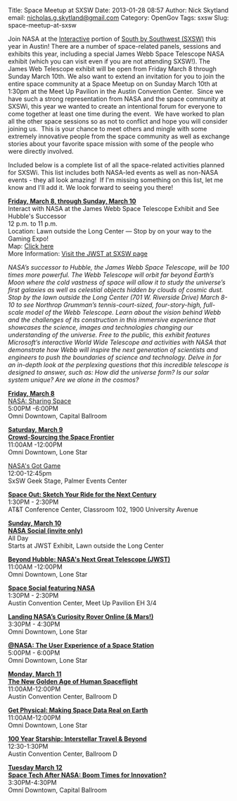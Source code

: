 Title: Space Meetup at SXSW
Date: 2013-01-28 08:57
Author: Nick Skytland
email: nicholas.g.skytland@gmail.com
Category: OpenGov
Tags: sxsw
Slug: space-meetup-at-sxsw

Join NASA at the [Interactive][] portion of [South by Southwest
(SXSW)][] this year in Austin! There are a number of space-related
panels, sessions and exhibits this year, including a special James Webb
Space Telescope NASA exhibit (which you can visit even if you are not
attending SXSW!). The James Web Telescope exhibit will be open from
Friday March 8 through Sunday March 10th. We also want to extend an
invitation for you to join the entire space community at a Space Meetup
on on Sunday March 10th at 1:30pm at the Meet Up Pavilion in the Austin
Convention Center.  Since we have such a strong representation from NASA
and the space community at SXSWi, this year we wanted to create an
intentional forum for everyone to come together at least one time during
the event.  We have worked to plan all the other space sessions so as
not to conflict and hope you will consider joining us.  This is your
chance to meet others and mingle with some extremely innovative people
from the space community as well as exchange stories about your favorite
space mission with some of the people who were directly involved.

Included below is a complete list of all the space-related activities
planned for SXSWi. This list includes both NASA-led events as well as
non-NASA events - they all look amazing!  If I'm missing something on
this list, let me know and I'll add it. We look forward to seeing you
there!

**<span style="text-decoration: underline;">Friday, March 8, through
Sunday, March 10</span>**  
Interact with NASA at the James Webb Space Telescope Exhibit and See
Hubble's Successor  
12 p.m. to 11 p.m.  
Location: Lawn outside the Long Center — Stop by on your way to the
Gaming Expo!  
Map: [Click here][]  
More Information: [Visit the JWST at SXSW page][]

*NASA’s successor to Hubble, the James Webb Space Telescope, will be 100
times more powerful. The Webb Telescope will orbit far beyond Earth’s
Moon where the cold vastness of space will allow it to study the
universe’s first galaxies as well as celestial objects hidden by clouds
of cosmic dust. Stop by the lawn outside the Long Center (701 W.
Riverside Drive) March 8-10 to see Northrop Grumman’s
tennis-court-sized, four-story-high, full-scale model of the Webb
Telescope. Learn about the vision behind Webb and the challenges of its
construction in this immersive experience that showcases the science,
images and technologies changing our understanding of the universe. Free
to the public, this exhibit features Microsoft’s interactive World Wide
Telescope and activities with NASA that demonstrate how Webb will
inspire the next generation of scientists and engineers to push the
boundaries of science and technology. Delve in for an in-depth look at
the perplexing questions that this incredible telescope is designed to
answer, such as: How did the universe form? Is our solar system unique?
Are we alone in the cosmos?*

**<span style="text-decoration: underline;">Friday, March 8</span>**  
[NASA: Sharing Space][]  
5:00PM -6:00PM  
Omni Downtown, Capital Ballroom

**<span style="text-decoration: underline;">Saturday, March 9</span>**  
[**Crowd-Sourcing the Space Frontier**][]  
11:00AM -12:00PM  
Omni Downtown, Lone Star

[NASA's Got Game][]  
12:00-12:45pm  
SxSW Geek Stage, Palmer Events Center

[**Space Out: Sketch Your Ride for the Next Century**][]  
1:30PM - 2:30PM  
AT&T Conference Center, Classroom 102, 1900 University Avenue

**<span style="text-decoration: underline;">Sunday, March 10</span>**  
[**NASA Social (invite only)**][]  
All Day  
Starts at JWST Exhibit, Lawn outside the Long Center

[**Beyond Hubble: NASA's Next Great Telescope (JWST)**][]  
11:00AM -12:00PM  
Omni Downtown, Lone Star

[**Space Social featuring NASA**][]  
1:30PM - 2:30PM  
Austin Convention Center, Meet Up Pavilion EH 3/4

[**Landing NASA’s Curiosity Rover Online (& Mars!)**][]  
3:30PM - 4:30PM  
Omni Downtown, Lone Star

[**@NASA: The User Experience of a Space Station**][]  
5:00PM - 6:00PM  
Omni Downtown, Lone Star

**<span style="text-decoration: underline;">Monday, March 11</span>**  
[**The New Golden Age of Human Spaceflight**][]  
11:00AM-12:00PM  
Austin Convention Center, Ballroom D

[**Get Physical: Making Space Data Real on Earth**][]  
11:00AM-12:00PM  
Omni Downtown, Lone Star

[**100 Year Starship: Interstellar Travel & Beyond**][]  
12:30-1:30PM  
Austin Convention Center, Ballroom D

**<span style="text-decoration: underline;">Tuesday March 12</span>**  
[**Space Tech After NASA: Boom Times for Innovation?**][]  
3:30PM-4:30PM  
Omni Downtown, Capital Ballroom

  [Interactive]: http://sxsw.com/interactive
  [South by Southwest (SXSW)]: http://sxsw.com/
  [Click here]: http://open.nasa.gov/wp-content/uploads/2013/03/SXSW_Map_1000pixels.jpeg
  [Visit the JWST at SXSW page]: http://www.nasa.gov/externalflash/JWSTSXSW/
  [NASA: Sharing Space]: http://schedule.sxsw.com/2013/events/event_IAP5866
  [**Crowd-Sourcing the Space Frontier**]: http://schedule.sxsw.com/2013/events/event_IAP4900
  [NASA's Got Game]: http://schedule.sxsw.com/2013/events/event_OE02053
  [**Space Out: Sketch Your Ride for the Next Century**]: http://schedule.sxsw.com/2013/events/event_IAP5952
  [**NASA Social (invite only)**]: http://www.nasa.gov/connect/social/social_sxsw_mar2013.html
  [**Beyond Hubble: NASA's Next Great Telescope (JWST)**]: http://schedule.sxsw.com/2013/events/event_IAP4124
  [**Space Social featuring NASA**]: http://schedule.sxsw.com/2013/events/event_OE01904
  [**Landing NASA’s Curiosity Rover Online (& Mars!)**]: http://schedule.sxsw.com/2013/events/event_IAP10152
  [**@NASA: The User Experience of a Space Station**]: http://schedule.sxsw.com/2013/events/event_IAP504
  [**The New Golden Age of Human Spaceflight**]: http://schedule.sxsw.com/2013/events/event_IAP14832
  [**Get Physical: Making Space Data Real on Earth**]: http://schedule.sxsw.com/2013/events/event_IAP5183
  [**100 Year Starship: Interstellar Travel & Beyond**]: http://schedule.sxsw.com/2013/events/event_IAP2093
  [**Space Tech After NASA: Boom Times for Innovation?**]: http://schedule.sxsw.com/2013/events/event_IAP6047
